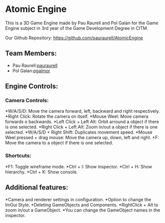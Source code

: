 # Atomic Engine

This is a 3D Game Engine made by Pau Raurell and Pol Galan for the Game Engine subject in 3rd year of the Game Development Degree in CITM.

Our Github Repository: https://github.com/pauraurell/AtomicEngine

## Team Members:

* Pau Raurell:[pauraurell](https://github.com/pauraurell)
* Pol Galan:[pgalmor](https://github.com/pgalmor)

## Engine Controls:

### Camera Controls:
*W/A/S/D: Move the camera forward, left, backward and right respectively.
*Right Click: Rotate the camera on itself. 
*Mouse Weel: Move camera forwards o backwards.
*Left Click + Left Alt: Orbit arround a object if there is one selected.
*Right Click + Left Alt: Zoom in/out a object if there is one selected.
*W/A/S/D + Right Shift: Duplicates movement speed.
*Mouse Weel pressed + drag mouse: Move the camera up, down, left and right.
*F: Move the camera to a object if there is one selected.

### Shortcuts:
*F1: Toggle wireframe mode.
*Ctrl + I: Show inspector.
*Ctrl + H: Show hierarchy.
*Ctrl + K: Show console.

## Additional features:
*Camera and renderer settings in configuration.
*Option to change the ImGui Style.
*Deleting GameObjects and Components.
*RightClick + Alt to zoom in/out a GameObject.
*You can change the GameObject names in the inspector.


